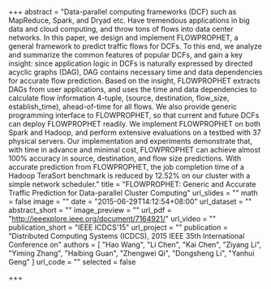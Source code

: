 +++
abstract = "Data-parallel computing frameworks (DCF) such as MapReduce, Spark, and Dryad etc. Have tremendous applications in big data and cloud computing, and throw tons of flows into data center networks. In this paper, we design and implement FLOWPROPHET, a general framework to predict traffic flows for DCFs. To this end, we analyze and summarize the common features of popular DCFs, and gain a key insight: since application logic in DCFs is naturally expressed by directed acyclic graphs (DAG), DAG contains necessary time and data dependencies for accurate flow prediction. Based on the insight, FLOWPROPHET extracts DAGs from user applications, and uses the time and data dependencies to calculate flow information 4-tuple, (source, destination, flow_size, establish_time), ahead-of-time for all flows. We also provide generic programming interface to FLOWPROPHET, so that current and future DCFs can deploy FLOWPROPHET readily. We implement FLOWPROPHET on both Spark and Hadoop, and perform extensive evaluations on a testbed with 37 physical servers. Our implementation and experiments demonstrate that, with time in advance and minimal cost, FLOWPROPHET can achieve almost 100% accuracy in source, destination, and flow size predictions. With accurate prediction from FLOWPROPHET, the job completion time of a Hadoop TeraSort benchmark is reduced by 12.52% on our cluster with a simple network scheduler."
title = "FLOWPROPHET: Generic and Accurate Traffic Prediction for Data-parallel Cluster Computing"
url_slides = ""
math = false
image = ""
date = "2015-06-29T14:12:54+08:00"
url_dataset = ""
abstract_short = ""
image_preview = ""
url_pdf = "http://ieeexplore.ieee.org/document/7164921/"
url_video = ""
publication_short = "IEEE ICDCS'15"
url_project = ""
publication = "Distributed Computing Systems (ICDCS), 2015 IEEE 35th International Conference on"
authors = [
  "Hao Wang", "Li Chen", "Kai Chen", "Ziyang Li", "Yiming Zhang", "Haibing Guan", "Zhengwei Qi", "Dongsheng Li", "Yanhui Geng"
]
url_code = ""
selected = false

+++
